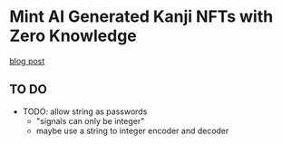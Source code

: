 # Mint AI Generated Kanji NFTs with Zero Knowledge

[blog post](https://flyingnobita.com/posts/2022/05/07/mint-nft-ecdsa)

## TO DO

- TODO: allow string as passwords
  - "signals can only be integer"
  - maybe use a string to integer encoder and decoder
